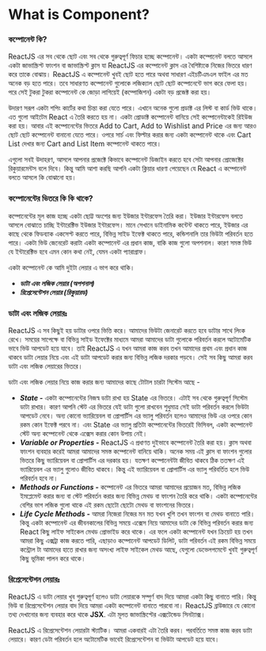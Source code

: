 # What is Component?

### কম্পোনেন্ট কি?
ReactJS এর সব থেকে ছোট এবং সব থেকে গুরুত্বপূর্ণ ফিচার হচ্ছে কম্পোনেন্ট। একটা কম্পোনেন্ট বলতে আসলে একটা জাভাস্ক্রিপ্ট ফাংশন বা জাভাস্ক্রিপ্ট ক্লাস যা ReactJS এর কম্পোনেন্ট ক্লাস এর বৈশিষ্ট্যকে নিজের ভিতরে ধারণ করে তাকে বোঝায়। ReactJS এ কম্পোনেন্ট খুবই ছোট হতে পারে অথবা সাধারণ এইচটিএমএল ফাইল এর মত অনেক বড় হতে পারে। তবে সাধারণত কম্পোনেন্ট গুলোকে লজিক্যাল ছোট ছোট কম্পোনেন্টে ভাগ করে ফেলা হয়। পরে সেই টুকরা টুকরা কম্পোনেন্ট কে জোড়া লাগিয়েই (কম্পোজিশন) একটা বড় প্রজেক্ট করা হয়।

উদারণ সরূপ একটা শপিং কার্টের কথা চিন্তা করা যেতে পারে। এখানে অনেক গুলো প্রডাক্ট এর লিস্ট বা কার্ড ভিউ থাকে। এত গুলো আইটেম React এ তৈরি করতে হয় না। একটা প্রোডাক্ট কম্পোনেন্ট বানিয়ে সেই কম্পোনেন্টাকেই রিইউজ করা হয়। আবার এই কম্পোনেন্টের ভিতরে Add to Cart, Add to Wishlist and Price এর জন্য আরও ছোট ছোট কম্পোনেন্ট বানানো যেতে পারে। ওপরে সার্চ এবং ফিল্টার করার জন্য একটা কম্পোনেন্ট থাকে এবং Cart List দেখার জন্য Cart and List Item কম্পোনেন্ট থাকতে পারে।

এগুলো সবই উদাহরণ, আসলে আপনার প্রজেক্টে কিভাবে কম্পোনেন্ট ডিজাইন করতে হবে সেটা আপনার প্রোজেক্টের রিকুয়ারমেন্টস বলে দিবে। কিন্তু আমি আশা করছি আপনি একটা ক্লিয়ার ধারণা পেয়েছেন যে React এ কম্পোনেন্ট বলতে আসলে কি বোঝানো হয়।

### কম্পোনেন্টের ভিতরে কি কি থাকে?
কম্পোনেন্টের মূল কাজ হচ্ছে একটা ছোট্ট অংশের জন্য ইউজার ইন্টারফেস তৈরি করা। ইউজার ইন্টারফেস বলতে আসলে বোঝাতে চাচ্ছি ইন্টারেক্টিভ ইউজার ইন্টারফেস। মানে সেখানে ডাইনামিক কন্টেন্ট থাকতে পারে, ইউজার এর কাছে থেকে ফিডব্যাক একসেপ্ট করতে পারে, বিভিন্ন সাইড ইফেক্ট থাকতে পারে, কন্ডিশনালি তার ভিউটা পরিবর্তন হতে পারে। একটা ভিউ জেনেরেট করাটা একটা কম্পোনেন্ট এর প্রধান কাজ, বাকি কাজ গুলো অপশনাল। কারণ সমস্ত ভিউ যে ইন্টারেক্টিভ হবে এমন কোন কথা নেই, যেমন একটা প্যারাগ্রাফ।

একটা কম্পোনেন্ট কে আমি দুইটা লেয়ার এ ভাগ করে থাকি।

- **_ডাটা এবং লজিক লেয়ার (অপশনাল)_**
- **_রিপ্রেসেন্টেশন লেয়ার (রিকুয়ারড)_**

### ডাটা এবং লজিক লেয়ারঃ

ReactJS এ সব কিছুই হয় ডাটার ওপরে ভিত্তি করে। আমাদের ভিউটা জেনারেট করতে হবে ডাটার সাথে লিংক রেখে। সময়ের সাপেক্ষে বা বিভিন্ন সাইড ইফেক্টের মাধ্যমে আমরা আমাদের ডাটা গুলোকে পরিবর্তন করলে অটোমেটিক ভাবে ভিউ আপডেট হয়ে যাবে। তাই ReactJS এ যখন আমরা কাজ করব তখন আমাদের প্রথম এবং প্রধান কাজ থাকবে ডাটা লেয়ার নিয়ে এবং এই ডাটা আপডেট করার জন্য বিভিন্ন লজিক দরকার পড়বে। সেই সব কিছু আমরা করব ডাটা এবং লজিক লেয়ারের ভিতরে।

ডাটা এবং লজিক লেয়ার নিয়ে কাজ করার জন্য আমাদের কাছে টোটাল চারটা সিস্টেম আছে -

- **_State -_** একটা কম্পোনেন্টের নিজস্ব ডাটা রাখা হয় State এর ভিতরে। এটাই সব থেকে গুরুত্বপূর্ণ সিস্টেম ডাটা রাখার। কারণ আপনি স্টেট এর ভিতরে যেই ডাটা গুলো রাখবেন শুধুমাত্র সেই ডাটা পরিবর্তন করলে ভিউটা আপডেট নেবে। অন্য কোনো ভ্যারিয়েবল বা প্রোপার্টিস এর ভ্যালু পরিবর্তন হলেও আমাদের ভিউ এর ওপরে কোন রকম কোন ইফেক্ট পরবে না। এবং State এর ভ্যালু প্রতিটা কম্পোনেন্টের ভিতরেই ভিসিবল, একটা কম্পোনেন্ট স্টেট অন্য কম্পোনেন্ট থেকে এক্সেস করার কোন উপায় নেই।
- **_Variable or Properties -_** ReactJS এ প্রধাণত দুইভাবে কম্পোনেন্ট তৈরি করা হয়। ক্লাস অথবা ফাংশন ব্যবহার করেই আমরা আমাদের সমস্ত কম্পোনেন্ট বানিয়ে থাকি। অনেক সময় এই ক্লাস বা ফাংশন গুলোর ভিতরে কিছু ভ্যারিয়েবল বা প্রোপার্টিস এর দরকার হয়। যতক্ষণ কম্পোনেন্টটা জীবিত থাকবে ঠিক ততক্ষণ এই ভ্যারিয়েবল এর ভ্যালু গুলোও জীবিত থাকবে। কিন্তু  এই ভ্যারিয়েবল বা প্রোপার্টিস এর ভ্যালু পরিবর্তিত হলে ভিউ পরিবর্তন হবে না।
- **_Methods or Functions -_** কম্পোনেন্ট এর ভিতরে আমরা আমাদের প্রয়োজন মত, বিভিন্ন লজিক ইমপ্লেমেন্ট করার জন্য বা স্টেট পরিবর্তন করার জন্য বিভিন্ন মেথড বা ফাংশন তৈরি করে থাকি। একটা কম্পোনেন্টের বেশির ভাগ লজিক গুলো থাকে এই রকম ছোটো ছোটো মেথড বা ফাংশনের ভিতরে।
- **_Life Cycle Methods -_** আমরা নিজেরা নিজের মন মত যখন খুশি তখন ফাংশন বা মেথড বানাতে পারি। কিন্তু একটা কম্পোনেন্ট এর জীবনকালের বিভিন্ন সময়ে এক্সেস নিয়ে আমাদের ডাটা কে বিভিন্ন পরিবর্তন করার জন্য React কিছু লাইফ সাইকেল মেথড প্রোভাইড করে থাকে। এর ফলে একটা কম্পোনেন্ট যখন ক্রিয়েট হয় তখন আমরা কিছু এক্সট্রা কাজ করতে পারি, এছাড়াও কম্পোনেন্ট আপডেট ডিলিট, ডাটা পরিবর্তন এই রকম বিভিন্ন সময়ে কন্ট্রোল টা আমাদের হাতে রাখার জন্য অসংখ্য লাইফ সাইকেল মেথড আছে, যেগুলো ডেভেলপমেন্টে খুবই গুরুত্বপূর্ণ কিছু ভূমিকা পালন করে থাকে।

### রিপ্রেসেন্টেশন লেয়ারঃ
ReactJS এ ডাটা লেয়ার খুব গুরুত্বপূর্ণ হলেও ডাটা লেয়ারকে সম্পুর্ণ বাদ দিয়ে আমরা একটা কিছু বানাতে পারি। কিন্তু ভিউ বা রিপ্রেসেন্টেশন লেয়ার বাদ দিয়ে আমরা একটা কম্পোনেন্ট বানাতে পারবো না। ReactJS ব্রাউজারে যে কোনো তথ্য দেখানোর জন্য ব্যবহার করে থাকে **JSX**. এটা মূলত জাভাস্ক্রিপ্টের এক্সটেন্ডেড সিনট্যাক্স।

ReactJS এ রিপ্রেসেন্টেশন লেয়ারটা স্ট্যাটিক। আমরা একবারই এটা তৈরি করব। পরবর্তিতে সমস্ত কাজ করব ডাটা লেয়ারে। কারণ ডেটা পরিবর্তন হলে অটোমেটিক ভাবেই রিপ্রেসেন্টেশন বা ভিউটা আপডেট হয়ে যাবে।
